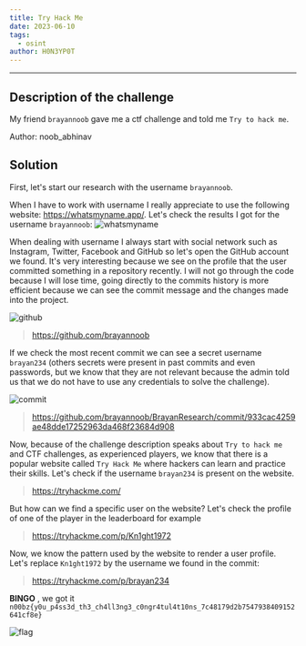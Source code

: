 ```yaml
---
title: Try Hack Me
date: 2023-06-10
tags:
  - osint
author: H0N3YP0T
---
```


___

## Description of the challenge

My friend `brayannoob` gave me a ctf challenge and told me `Try to hack me`.

Author: noob_abhinav

## Solution

First, let's start our research with the username `brayannoob`.

When I have to work with username I really appreciate to use the following website: https://whatsmyname.app/.
Let's check the results I got for the username `brayannoob`:
![whatsmyname](/images/n00bzctf_2023/tryHackMeBrayan.png)

When dealing with username I always start with social network such as Instagram, Twitter, Facebook and GitHub so let's
open the GitHub account we found. It's very interesting because we see on the profile that the user committed something
in a repository recently. I will not go through the code because I will lose time, going directly to the commits history
is
more efficient because we can see the commit message and the changes made into the project.

![github](/images/n00bzctf_2023/tryHackMeGithubAccount.png)

> https://github.com/brayannoob
>
If we check the most recent commit we can see a secret username `brayan234` (others secrets were present in past commits
and even passwords, but we know that they are not
relevant because the admin told us that we do not have to use any credentials to solve the challenge).

![commit](/images/n00bzctf_2023/tryHackMeCommit.png)

> https://github.com/brayannoob/BrayanResearch/commit/933cac4259ae48dde17252963da468f23684d908

Now, because of the challenge description speaks about `Try to hack me` and CTF challenges, as experienced players, we
know that there is a
popular website called `Try Hack Me` where hackers
can learn and practice their skills. Let's check if the username `brayan234` is present on the website.

> https://tryhackme.com/

But how can we find a specific user on the website? Let's check the profile of one of the player in the leaderboard for
example

> https://tryhackme.com/p/Kn1ght1972

Now, we know the pattern used by the website to render a user profile. Let's replace `Kn1ght1972` by the username we
found in the commit:

> https://tryhackme.com/p/brayan234

**BINGO** , we got it `n00bz{y0u_p4ss3d_th3_ch4ll3ng3_c0ngr4tul4t10ns_7c48179d2b7547938409152641cf8e}`

![flag](/images/n00bzctf_2023/tryHackMeFlag.png)
